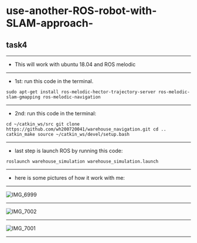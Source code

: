 # use-another-ROS-robot-with-SLAM-approach-
## task4
 
---

- This will work with ubuntu 18.04 and ROS melodic

---

- 1st: run this code in the terminal.

`sudo apt-get install ros-melodic-hector-trajectory-server ros-melodic-slam-gmapping ros-melodic-navigation`

---

- 2nd: run this code in the terminal:

``
cd ~/catkin_ws/src
git clone https://github.com/wh200720041/warehouse_navigation.git
cd ..
catkin_make
source ~/catkin_ws/devel/setup.bash
``

---

- last step is launch ROS by running this code: 

`roslaunch warehouse_simulation warehouse_simulation.launch`

---

- here is some pictures of how it work with me: 

---

![IMG_6999](https://user-images.githubusercontent.com/85639068/129168286-b4deed93-d65c-4729-8bf9-44eabca74e62.jpg)

---

![IMG_7002](https://user-images.githubusercontent.com/85639068/129168321-7eb9d024-e2b3-4140-9961-4e5da30122c0.jpg)

---

![IMG_7001](https://user-images.githubusercontent.com/85639068/129168342-8a2d4711-f1de-4ef4-b35e-76e2db278a06.jpg)

---
